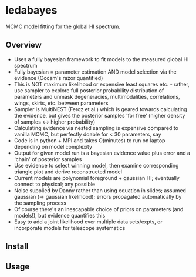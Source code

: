 # ledabayes

MCMC model fitting for the global HI spectrum.

## Overview

- Uses a fully bayesian framework to fit models to the measured global HI spectrum
- Fully bayesian = parameter estimation AND model selection via the evidence (Occam's razor quantified)
- This is NOT maximum likelihood or expensive least squares etc. - rather, use sampler to explore full posterior probability distribution of parameters and unmask degeneracies, multimodalities, correlations, wings, skirts, etc. between parameters
- Sampler is MultiNEST (Feroz et al.) which is geared towards calculating the evidence, but gives the posterior samples 'for free' (higher density of samples <-> higher probability)
- Calculating evidence via nested sampling is expensive compared to vanilla MCMC, but perfectly doable for < 30 parameters, say
- Code is in python + MPI and takes O(minutes) to run on laptop depending on model complexity
- Output for given model run is a bayesian evidence value plus error and a 'chain' of posterior samples
- Use evidence to select winning model, then examine corresponding triangle plot and derive reconstructed model
- Current models are polynomial foreground + gaussian HI; eventually connect to physical; any possible
- Noise supplied by Danny rather than using equation in slides; assumed gaussian (-> gaussian likelihood); errors propagated automatically by the sampling process
- Of course there's an inescapable choice of priors on parameters (and models!), but evidence quantifies this
- Easy to add a joint likelihood over multiple data sets/expts, or incorporate models for telescope systematics

## Install

## Usage

